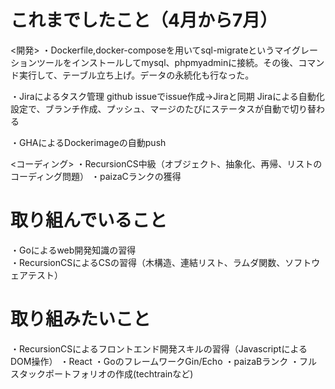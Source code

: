 # これまでしたこと（4月から7月）
<開発>
・Dockerfile,docker-composeを用いてsql-migrateというマイグレーションツールをインストールしてmysql、phpmyadminに接続。その後、コマンド実行して、テーブル立ち上げ。データの永続化も行なった。 

・Jiraによるタスク管理
    github issueでissue作成→Jiraと同期
    Jiraによる自動化設定で、ブランチ作成、プッシュ、マージのたびにステータスが自動で切り替わる

・GHAによるDockerimageの自動push

<コーディング>
・RecursionCS中級（オブジェクト、抽象化、再帰、リストのコーディング問題）
・paizaCランクの獲得

# 取り組んでいること
・Goによるweb開発知識の習得<br>
・RecursionCSによるCSの習得（木構造、連結リスト、ラムダ関数、ソフトウェアテスト）

# 取り組みたいこと
・RecursionCSによるフロントエンド開発スキルの習得（JavascriptによるDOM操作）
・React
・GoのフレームワークGin/Echo
・paizaBランク
・フルスタックポートフォリオの作成(techtrainなど)

